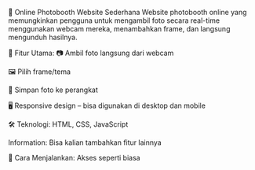 📸 Online Photobooth Website Sederhana
Website photobooth online yang memungkinkan pengguna untuk mengambil foto secara real-time menggunakan webcam mereka, menambahkan frame, dan langsung mengunduh hasilnya.

🔧 Fitur Utama:
📷 Ambil foto langsung dari webcam

🖼️ Pilih frame/tema

💾 Simpan foto ke perangkat

🖥️ Responsive design – bisa digunakan di desktop dan mobile

🛠️ Teknologi:
HTML, CSS, JavaScript

Information:
Bisa kalian tambahkan fitur lainnya

🚀 Cara Menjalankan:
Akses seperti biasa
